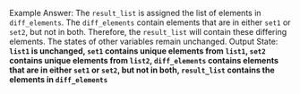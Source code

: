 Example Answer:
The `result_list` is assigned the list of elements in `diff_elements`. The `diff_elements` contain elements that are in either `set1` or `set2`, but not in both. Therefore, the `result_list` will contain these differing elements. The states of other variables remain unchanged.
Output State: **`list1` is unchanged, `set1` contains unique elements from `list1`, `set2` contains unique elements from `list2`, `diff_elements` contains elements that are in either `set1` or `set2`, but not in both, `result_list` contains the elements in `diff_elements`**